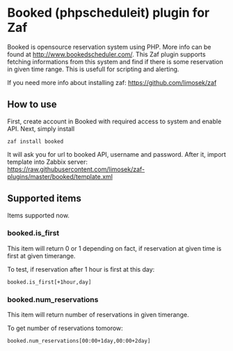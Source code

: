 # Booked (phpscheduleit) plugin for Zaf

Booked is opensource reservation system using PHP. More info can be found at http://www.bookedscheduler.com/.
This Zaf plugin supports fetching informations from this system and find if there is some reservation in given time range.
This is usefull for scripting and alerting. 

If you need more info about installing zaf: https://github.com/limosek/zaf

## How to use

First, create account in Booked with required access to system and enable API. Next, simply install 
```
zaf install booked
```

It will ask you for url to booked API, username and password. 
After it, import template into Zabbix server: https://raw.githubusercontent.com/limosek/zaf-plugins/master/booked/template.xml 

## Supported items

Items supported now.

### booked.is_first

This item will return 0 or 1 depending on fact, if reservation at given time is first at given timerange.

To test, if reservation after 1 hour is first at this day:
```
booked.is_first[+1hour,day]
```

### booked.num_reservations

This item will return number of reservations in given timerange.

To get number of reservations tomorow:
```
booked.num_reservations[00:00+1day,00:00+2day]
```


